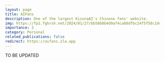 ```yaml
---
layout: page
title: AIFans
description: One of the largest KizunaAI's Chinese fans' website.
img: https://fp1.fghrsh.net/2024/01/27/bb58b0b4d9af4ca88dfbc24f5f58c1d4.jpg!q80.webp
importance: 2
category: Personal
related_publications: false
redirect: https://aifans.zla.app
---
```


TO BE UPDATED
